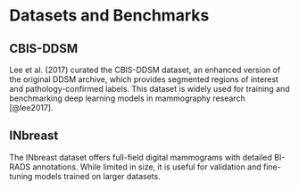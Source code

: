 # Datasets and Benchmarks

<!-- * Introduce key datasets used in the field (e.g., CBIS-DDSM, INbreast).
* Mention how they are structured and annotated.
* Discuss strengths and limitations. -->

## CBIS-DDSM

Lee et al. (2017) curated the CBIS-DDSM dataset, an enhanced version of the original DDSM archive, which provides segmented regions of interest and pathology-confirmed labels. This dataset is widely used for training and benchmarking deep learning models in mammography research [@lee2017].

## INbreast

The INbreast dataset offers full-field digital mammograms with detailed BI-RADS annotations. While limited in size, it is useful for validation and fine-tuning models trained on larger datasets.